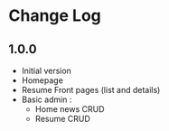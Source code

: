 # Change Log

## 1.0.0

* Initial version
* Homepage
* Resume Front pages (list and details)
* Basic admin :
  * Home news CRUD
  * Resume CRUD
